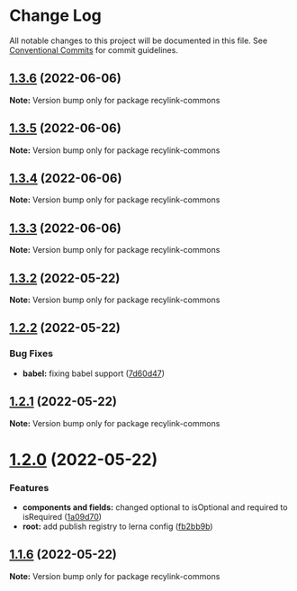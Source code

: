 # Change Log

All notable changes to this project will be documented in this file.
See [Conventional Commits](https://conventionalcommits.org) for commit guidelines.

## [1.3.6](https://github.com/recylink/recylink-commons/compare/v1.3.5...v1.3.6) (2022-06-06)

**Note:** Version bump only for package recylink-commons





## [1.3.5](https://github.com/recylink/recylink-commons/compare/v1.3.4...v1.3.5) (2022-06-06)

**Note:** Version bump only for package recylink-commons





## [1.3.4](https://github.com/recylink/recylink-commons/compare/v1.3.3...v1.3.4) (2022-06-06)

**Note:** Version bump only for package recylink-commons





## [1.3.3](https://github.com/recylink/recylink-commons/compare/v1.3.2...v1.3.3) (2022-06-06)

**Note:** Version bump only for package recylink-commons





## [1.3.2](https://github.com/recylink/recylink-commons/compare/v1.2.2...v1.3.2) (2022-05-22)

**Note:** Version bump only for package recylink-commons





## [1.2.2](https://github.com/recylink/recylink-commons/compare/v1.2.1...v1.2.2) (2022-05-22)


### Bug Fixes

* **babel:** fixing babel support ([7d60d47](https://github.com/recylink/recylink-commons/commit/7d60d477a6bb37936d89d7e1c9acd8eac25ffcf4))





## [1.2.1](https://github.com/recylink/recylink-commons/compare/v1.2.0...v1.2.1) (2022-05-22)

**Note:** Version bump only for package recylink-commons





# [1.2.0](https://github.com/recylink/recylink-commons/compare/v1.1.6...v1.2.0) (2022-05-22)


### Features

* **components and fields:** changed optional to isOptional and required to isRequired ([1a09d70](https://github.com/recylink/recylink-commons/commit/1a09d708ec4f32b207488fe43644dc32149aca6a))
* **root:** add publish registry to lerna config ([fb2bb9b](https://github.com/recylink/recylink-commons/commit/fb2bb9b2e2ec416f81ce08beaa2cdd501cec1bc7))





## [1.1.6](https://github.com/recylink/recylink-commons/compare/v1.1.5...v1.1.6) (2022-05-22)

**Note:** Version bump only for package recylink-commons
